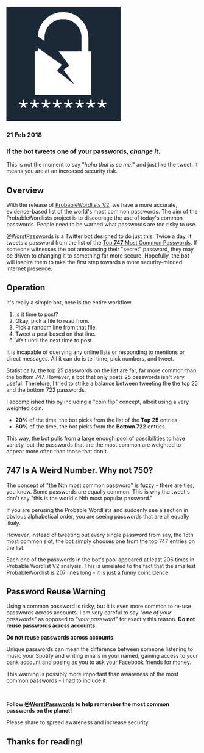 ![Logo](images/crackedlock.png)

### 21 Feb 2018


### If the bot tweets one of your passwords, __*change it*.__  <br>
This is not the moment to say "*haha that is so me!*" and just like the tweet. It means you are at an increased security risk.


## Overview
With the release of [ProbableWordlists V2](https://github.com/berzerk0/Probable-Wordlists/releases/tag/v2.0), we have a more accurate, evidence-based list of the world's most common passwords. The aim of the ProbableWordlists  project is to discourage the use of today's common passwords. People need to be warned what passwords are too risky to use.



[@WorstPasswords](https://twitter.com/worstpasswords) is a Twitter bot designed to do just this. Twice a day, it tweets a password from the list of the [Top __747__ Most Common Passwords](https://raw.githubusercontent.com/berzerk0/pastehost/master/Top747-probable-v2.txt).
If someone witnesses the bot announcing their "secret" password, they may be driven to changing it to something far more secure. Hopefully, the bot will inspire them to take the first step towards a more security-minded internet presence.




## Operation

It's really a simple bot, here is the entire workflow.

1. Is it time to post?
2. Okay, pick a file to read from.
3. Pick a random line from that file.
4. Tweet a post based on that line.
5. Wait until the next time to post.

It is incapable of querying any online lists or responding to mentions or direct messages. All it can do is tell time, pick numbers, and tweet.


Statistically, the top 25 passwords on the list are far, far more common than the bottom 747. However, a bot that only posts 25 passwords isn't very useful. Therefore, I tried to strike a balance between tweeting the the top 25 and the bottom 722 passwords.

I accomplished this by including a "coin flip" concept, albeit using a very weighted coin.

* __20%__ of the time, the bot picks from the list of the __Top 25__ entries
*  __80%__ of the time, the bot picks from the __Bottom 722__ entries.

This way, the bot pulls from a large enough pool of possibilities to have variety, but the passwords that are the most common are weighted to appear more often than those that don't.


## 747 Is A Weird Number. Why not 750?

The concept of "the Nth most common password" is fuzzy - there are ties, you know. Some passwords are equally common. This is why the tweet's don't say "this is the world's Nth most popular password."

If you are perusing the Probable Wordlists and suddenly see a section in obvious alphabetical order, you are seeing passwords that are all equally likely.

However, instead of tweeting out every single password from say, the 15th most common slot, the bot simply chooses one from the top 747 entries on the list.

Each one of the passwords in the bot's pool appeared at least 206 times in Probable Wordlist V2 analysis. This is unrelated to the fact that the smallest ProbableWordlist is 207 lines long - it is just a funny coincidence.



## Password Reuse Warning

Using a common password is risky, but it is even more common to re-use passwords across accounts. I am very careful to say *"one of your passwords"* as opposed to *"your password"* for exactly this reason. __Do not reuse passwords across accounts.__

__Do not reuse passwords across accounts.__

Unique passwords can mean the difference between someone listening to music your Spotify and writing emails in your named, gaining access to your bank account and posing as you to ask your Facebook friends for money.

This warning is possibly more important than awareness of the most common passwords - I had to include it.

<br>

__Follow [@WorstPasswords](https://twitter.com/worstpasswords) to help remember the most common passwords on the planet!__ <br>


Please share to spread awareness and increase security.
<br>

## Thanks for reading!

<br>

